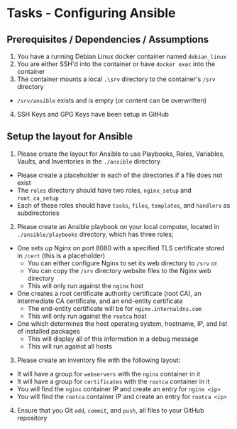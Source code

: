 # Tasks - Configuring Ansible

## Prerequisites / Dependencies / Assumptions

1. You have a running Debian Linux docker container named `debian_linux`
2. You are either SSH'd into the container or have `docker exec` into the container
3. The container mounts a local `.\srv` directory to the container's `/srv` directory
  * `/srv/ansible` exists and is empty (or content can be overwritten)
4. SSH Keys and GPG Keys have been setup in GitHub

## Setup the layout for Ansible

1. Please create the layout for Ansible to use Playbooks, Roles, Variables, Vaults, and Inventories in the `./ansible` directory
  - Please create a placeholder in each of the directories if a file does not exist
  - The `roles` directory should have two roles, `nginx_setup` and `root_ca_setup`
  - Each of these roles should have `tasks`, `files`, `templates`, and `handlers` as subdirectories
2. Please create an Ansible playbook on your local computer, located in `./ansible/playbooks` directory, which has three roles; 
  - One sets up Nginx on port 8080 with a specified TLS certificate stored in `/cert` (this is a placeholder)
    - You can either configure Nginx to set its web directory to `/srv` or
    - You can copy the `/srv` directory website files to the Nginx web directory
	- This will only run against the `nginx` host
  - One creates a root certificate authority certificate (root CA), an intermediate CA certificate, and an end-entity certificate
	- The end-entity certificate will be for `nginx.internaldns.com`
	- This will only run against the `rootca` host
  - One which determines the host operating system, hostname, IP, and list of installed packages
    - This will display all of this information in a debug message
	- This will run against all hosts
3. Please create an inventory file with the following layout:
  - It will have a group for `webservers` with the `nginx` container in it
  - It will have a group for `certificates` with the `rootca` container in it
  - You will find the `nginx` container IP and create an entry for `nginx <ip>`
  - You will find the `rootca` container IP and create an entry for `rootca <ip>`
4. Ensure that you Git `add`, `commit`, and `push`, all files to your GitHub repository
